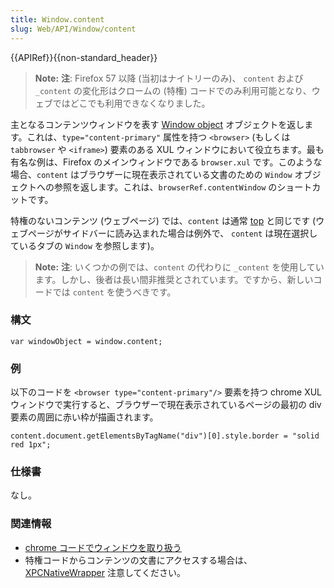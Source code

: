 ```yaml
---
title: Window.content
slug: Web/API/Window/content
---
```


{{APIRef}}{{non-standard_header}}

> **Note:** **注**: Firefox 57 以降 (当初はナイトリーのみ)、 `content` および `_content` の変化形はクロームの (特権) コードでのみ利用可能となり、ウェブではどこでも利用できなくなりました。

主となるコンテンツウィンドウを表す [Window object](/ja/docs/Web/API/Window) オブジェクトを返します。これは、`type="content-primary"` 属性を持つ `<browser>` (もしくは `tabbrowser` や `<iframe>`) 要素のある XUL ウィンドウにおいて役立ちます。最も有名な例は、Firefox のメインウィンドウである `browser.xul` です。このような場合、`content` はブラウザーに現在表示されている文書のための `Window` オブジェクトへの参照を返します。これは、`browserRef.contentWindow` のショートカットです。

特権のないコンテンツ (ウェブページ) では、`content` は通常 [top](/ja/docs/Web/API/Window/top) と同じです (ウェブページがサイドバーに読み込まれた場合は例外で、 `content` は現在選択しているタブの `Window` を参照します)。

> **Note:** **注**: いくつかの例では、`content` の代わりに `_content` を使用しています。しかし、後者は長い間非推奨とされています。ですから、新しいコードでは `content` を使うべきです。

### 構文

```
var windowObject = window.content;
```

### 例

以下のコードを `<browser type="content-primary"/>` 要素を持つ chrome XUL ウィンドウで実行すると、ブラウザーで現在表示されているページの最初の div 要素の周囲に赤い枠が描画されます。

```
content.document.getElementsByTagName("div")[0].style.border = "solid red 1px";
```

### 仕様書

なし。

### 関連情報

- [chrome コードでウィンドウを取り扱う](/ja/docs/Working_with_windows_in_chrome_code)
- 特権コードからコンテンツの文書にアクセスする場合は、 [XPCNativeWrapper](/ja/XPCNativeWrapper) 注意してください。
